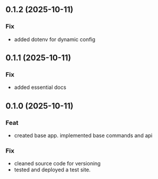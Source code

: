 ## 0.1.2 (2025-10-11)

### Fix

- added dotenv for dynamic config

## 0.1.1 (2025-10-11)

### Fix

- added essential docs

## 0.1.0 (2025-10-11)

### Feat

- created base app. implemented base commands and api

### Fix

- cleaned source code for versioning
- tested and deployed a test site.
